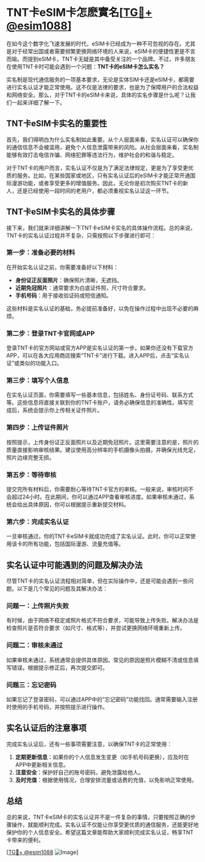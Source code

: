 # TNT卡eSIM卡怎麽實名[[TG💪+ @esim1088](https://t.me/s/esim1088)]

在如今这个数字化飞速发展的时代，eSIM卡已经成为一种不可忽视的存在。尤其是对于经常出国或者需要频繁更换网络环境的人来说，eSIM卡的便捷性更是不言而喻。而提到eSIM卡，TNT卡无疑是其中备受关注的一个品牌。不过，许多朋友在使用TNT卡时可能会遇到一个问题：**TNT卡的eSIM卡怎么实名？**

实名制是现代通信服务的一项基本要求，无论是实体SIM卡还是eSIM卡，都需要进行实名认证才能正常使用。这不仅是法律的要求，也是为了保障用户的合法权益和网络安全。那么，对于TNT卡的eSIM卡来说，具体的实名步骤是什么呢？让我们一起来详细了解一下。

## TNT卡eSIM卡实名的重要性

首先，我们得明白为什么实名制如此重要。从个人层面来看，实名认证可以确保你的通信信息不会被滥用，避免个人信息泄露带来的风险。从社会层面来看，实名制能够有效打击电信诈骗、网络犯罪等违法行为，维护社会的和谐与稳定。

对于TNT卡的用户而言，实名认证不仅是为了满足法律规定，更是为了享受更优质的服务。比如，在某些国家或地区，只有实名认证后的eSIM卡才能正常开通国际漫游功能，或者享受更多的增值服务。因此，无论你是初次购买TNT卡的新人，还是已经使用一段时间的老用户，都必须重视实名认证这一环节。

## TNT卡eSIM卡实名的具体步骤

接下来，我们就来详细讲解一下TNT卡eSIM卡实名的具体操作流程。总的来说，TNT卡的实名认证过程并不复杂，只需按照以下步骤进行即可：

### 第一步：准备必要的材料

在开始实名认证之前，你需要准备好以下材料：
- **身份证正反面照片**：确保照片清晰，无遮挡。
- **近期免冠照片**：通常要求为白底证件照，尺寸符合要求。
- **手机号码**：用于接收验证码或短信通知。

这些材料是实名认证的基础，务必提前准备好，以免在操作过程中出现不必要的麻烦。

### 第二步：登录TNT卡官网或APP

登录TNT卡的官方网站或官方APP是实名认证的第一步。如果你还没有下载官方APP，可以在各大应用商店搜索“TNT卡”进行下载。进入APP后，点击“实名认证”或类似的功能入口。

### 第三步：填写个人信息

在实名认证页面，你需要填写一些基本信息，包括姓名、身份证号码、联系方式等。这些信息将直接关联到你的TNT卡账户，请务必确保信息的准确性。填写完成后，系统会提示你上传相关证件照片。

### 第四步：上传证件照片

按照提示，上传身份证正反面照片以及近期免冠照片。这里需要注意的是，照片的质量直接影响审核结果。建议使用高分辨率的手机摄像头拍摄，并确保光线充足，照片边缘完整无损。

### 第五步：等待审核

提交完所有材料后，你需要耐心等待TNT卡官方的审核。一般来说，审核时间不会超过24小时。在此期间，你可以通过APP查看审核进度。如果审核未通过，系统会给出具体原因，你可以根据提示重新提交材料。

### 第六步：完成实名认证

一旦审核通过，你的TNT卡eSIM卡就成功完成了实名认证。此时，你可以正常使用该卡的所有功能，包括国际漫游、流量充值等。

## 实名认证中可能遇到的问题及解决办法

尽管TNT卡的实名认证流程相对简单，但在实际操作中，还是可能会遇到一些问题。以下是几个常见的问题及其解决办法：

### 问题一：上传照片失败

有时候，由于网络不稳定或照片格式不符合要求，可能导致上传失败。解决办法是检查照片是否符合要求（如尺寸、格式等），并尝试更换网络环境重新上传。

### 问题二：审核未通过

如果审核未通过，系统通常会提供具体原因。常见的原因是照片模糊不清或信息填写错误。根据提示修正后，再次提交即可。

### 问题三：忘记密码

如果忘记了登录密码，可以通过APP中的“忘记密码”功能找回。通常需要输入注册时使用的手机号码，并按照提示进行操作。

## 实名认证后的注意事项

完成实名认证后，还有一些事项需要注意，以确保TNT卡的正常使用：

1. **定期更新信息**：如果你的个人信息发生变更（如手机号码更换），应及时在APP中更新相关信息。
2. **注意安全**：保护好自己的账号密码，避免泄露给他人。
3. **及时充值**：根据使用情况，合理安排流量或话费的充值，以免影响正常使用。

## 总结

总的来说，TNT卡eSIM卡的实名认证并不是一件复杂的事情，只要按照正确的步骤操作，就能顺利完成。实名认证不仅能让你享受更优质的通信服务，还能更好地保护你的个人信息安全。希望这篇文章能帮助大家顺利完成实名认证，畅享TNT卡带来的便利。

[[TG💪+ @esim1088](https://t.me/s/esim1088) ![Image](https://i.postimg.cc/4NQfJmqS/Snipaste-2025-05-13-00-14-12.png)]